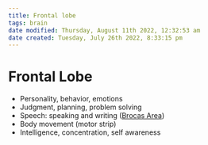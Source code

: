 ```yaml
---
title: Frontal lobe
tags: brain
date modified: Thursday, August 11th 2022, 12:32:53 am
date created: Tuesday, July 26th 2022, 8:33:15 pm
---
```


# Frontal Lobe
- Personality, behavior, emotions
- Judgment, planning, problem solving
- Speech: speaking and writing ([Brocas Area](Brocas%20Area.md))
- Body movement (motor strip)
- Intelligence, concentration, self awareness

